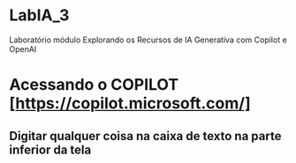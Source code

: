 # LabIA_3
Laboratório módulo Explorando os Recursos de IA Generativa com Copilot e OpenAI
# Acessando o COPILOT [https://copilot.microsoft.com/]
## Digitar qualquer coisa na caixa de texto na parte inferior da tela
